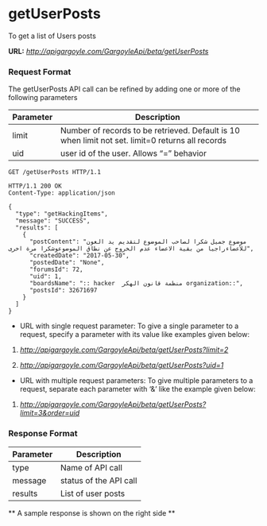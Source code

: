 
# getUserPosts

To get a list of Users posts

**URL:** *http://apigargoyle.com/GargoyleApi/beta/getUserPosts*
### Request Format
The getUserPosts API call can be refined by adding one or more of the following parameters

Parameter | Description
--------- | -----------
limit | Number of records to be retrieved. Default is 10 when limit not set. limit=0 returns all records
uid | user id of the user. Allows “=” behavior


```http
GET /getUserPosts HTTP/1.1

HTTP/1.1 200 OK
Content-Type: application/json

{
  "type": "getHackingItems",
  "message": "SUCCESS",
  "results": [
    {
      "postContent": "موضوع جميل شكرا لصاحب الموضوع لتقديم يد العون للأعضاءراجيا من بقية الاعضاء عدم الخروج عن نطاق الموضوعوشكرا مرة اخرى",
      "createdDate": "2017-05-30",
      "postedDate": "None",
      "forumsId": 72,
      "uid": 1,
      "boardsName": ":: hacker  منظمة قانون الهكر organization::",
      "postsId": 32671697
    }
  ]
}

```

* URL with single request parameter: To give a single parameter to a request, specify a parameter with its value like examples given below:

1. *http://apigargoyle.com/GargoyleApi/beta/getUserPosts?limit=2*

2. *http://apigargoyle.com/GargoyleApi/beta/getUserPosts?uid=1*

* URL with multiple request parameters: To give multiple parameters to a request, separate each parameter with ‘&’ like the example given below:

1. *http://apigargoyle.com/GargoyleApi/beta/getUserPosts?limit=3&order=uid*

### Response Format

Parameter | Description
--------- | -----------
type | Name of API call
message | status of the API call
results | List of user posts


** A sample response is shown on the right side **

